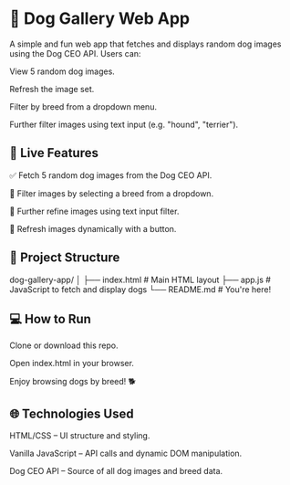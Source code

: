 # 🐶 Dog Gallery Web App
A simple and fun web app that fetches and displays random dog images using the Dog CEO API. Users can:

View 5 random dog images.

Refresh the image set.

Filter by breed from a dropdown menu.

Further filter images using text input (e.g. "hound", "terrier").

## 🚀 Live Features
✅ Fetch 5 random dog images from the Dog CEO API.

🎯 Filter images by selecting a breed from a dropdown.

🔎 Further refine images using text input filter.

🔄 Refresh images dynamically with a button.

## 📂 Project Structure

dog-gallery-app/
│
├── index.html      # Main HTML layout
├── app.js          # JavaScript to fetch and display dogs
└── README.md       # You're here!

## 💻 How to Run
Clone or download this repo.

Open index.html in your browser.

Enjoy browsing dogs by breed! 🐕

## 🌐 Technologies Used
HTML/CSS – UI structure and styling.

Vanilla JavaScript – API calls and dynamic DOM manipulation.

Dog CEO API – Source of all dog images and breed data.

